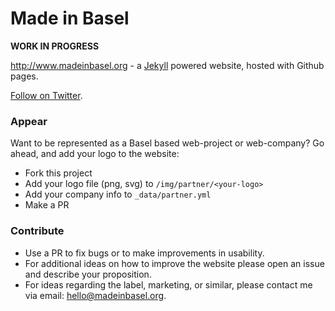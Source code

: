 Made in Basel
=====================

__WORK IN PROGRESS__

http://www.madeinbasel.org - a [Jekyll](http://jekyllrb.com/) powered website, hosted with Github pages.

[Follow on Twitter](https://twitter.com/MadeInBasel).

### Appear

Want to be represented as a Basel based web-project or web-company? Go ahead, and add your logo to the website:

- Fork this project
- Add your logo file (png, svg) to `/img/partner/<your-logo>`
- Add your company info to `_data/partner.yml`
- Make a PR

### Contribute

- Use a PR to fix bugs or to make improvements in usability.
- For additional ideas on how to improve the website please open an issue and describe your proposition.
- For ideas regarding the label, marketing, or similar, please contact me via email: hello@madeinbasel.org.
